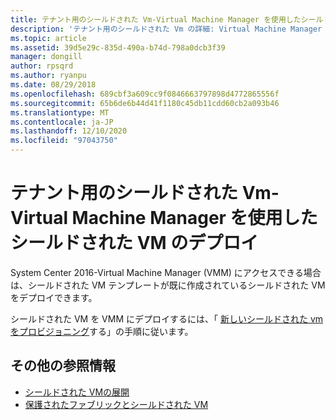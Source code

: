 ```yaml
---
title: テナント用のシールドされた Vm-Virtual Machine Manager を使用したシールドされた VM のデプロイ
description: 'テナント用のシールドされた Vm の詳細: Virtual Machine Manager を使用したシールドされた VM のデプロイ」を参照してください。'
ms.topic: article
ms.assetid: 39d5e29c-835d-490a-b74d-798a0dcb3f39
manager: dongill
author: rpsqrd
ms.author: ryanpu
ms.date: 08/29/2018
ms.openlocfilehash: 689cbf3a609cc9f0846663797898d4772865556f
ms.sourcegitcommit: 65b6de6b44d41f1180c45db11cdd60cb2a093b46
ms.translationtype: MT
ms.contentlocale: ja-JP
ms.lasthandoff: 12/10/2020
ms.locfileid: "97043750"
---
```

# <a name="shielded-vms-for-tenants---deploying-a-shielded-vm-by-using-virtual-machine-manager"></a>テナント用のシールドされた Vm-Virtual Machine Manager を使用したシールドされた VM のデプロイ

System Center 2016-Virtual Machine Manager (VMM) にアクセスできる場合は、シールドされた VM テンプレートが既に作成されているシールドされた VM をデプロイできます。

シールドされた VM を VMM にデプロイするには、「 [新しいシールドされた vm をプロビジョニング](/system-center/vmm/guarded-deploy-vm#provision-a-new-shielded-vm)する」の手順に従います。

## <a name="additional-references"></a>その他の参照情報

- [シールドされた VMの展開](guarded-fabric-configuration-scenarios-for-shielded-vms-overview.md)
- [保護されたファブリックとシールドされた VM](guarded-fabric-and-shielded-vms-top-node.md)
